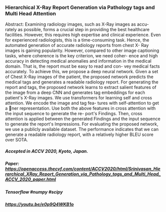 ### Hierarchical X-Ray Report Generation via Pathology tags and Multi Head Attention

Abstract: Examining radiology images, such as X-Ray images as accu-
rately as possible, forms a crucial step in providing the best healthcare
facilities. However, this requires high expertise and clinical experience.
Even for experienced radiologists, this is a time-consuming task. Hence,
the automated generation of accurate radiology reports from chest X-
Ray images is gaining popularity. However, compared to other image
captioning tasks, where coherence is the key criterion, we need coher-
ence and high accuracy in detecting medical anomalies and information
in the medical domain. That is, the report must be easy to read and con-
vey medical facts accurately. To achieve this, we propose a deep neural
network. Given a set of Chest X-Ray images of the patient, the proposed
network predicts the medical tags and generates a readable radiology
report. For generating the report and tags, the proposed network learns
to extract salient features of the image from a deep CNN and generates
tag embeddings for each patient's X-Ray images. We use transformers
for learning self and cross attention. We encode the image and tag fea-
tures with self-attention to get a ner representation. Use both the above
features in cross attention with the input sequence to generate the re-
port's Findings. Then, cross attention is applied between the generated
Findings and the input sequence to generate the report's Impressions. For
evaluating the proposed network, we use a publicly available dataset. The
performance indicates that we can generate a readable radiology report,
with a relatively higher BLEU score over SOTA.

##### Accepted in ACCV 2020, Kyoto, Japan.

##### Paper: https://openaccess.thecvf.com/content/ACCV2020/html/Srinivasan_Hierarchical_XRay_Report_Generation_via_Pathology_tags_and_Multi_Head_ACCV_2020_paper.html

##### Tensorflow #numpy #scipy 

##### https://youtu.be/e0p9Q4WKB1o
